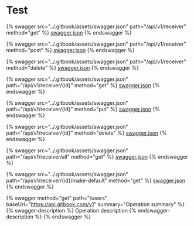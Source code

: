 # Test

{% swagger src="../.gitbook/assets/swagger.json" path="/api/v1/receiver" method="get" %}
[swagger.json](../.gitbook/assets/swagger.json)
{% endswagger %}

{% swagger src="../.gitbook/assets/swagger.json" path="/api/v1/receiver" method="post" %}
[swagger.json](../.gitbook/assets/swagger.json)
{% endswagger %}

{% swagger src="../.gitbook/assets/swagger.json" path="/api/v1/receiver" method="delete" %}
[swagger.json](../.gitbook/assets/swagger.json)
{% endswagger %}

{% swagger src="../.gitbook/assets/swagger.json" path="/api/v1/receiver/{id}" method="get" %}
[swagger.json](../.gitbook/assets/swagger.json)
{% endswagger %}

{% swagger src="../.gitbook/assets/swagger.json" path="/api/v1/receiver/{id}" method="put" %}
[swagger.json](../.gitbook/assets/swagger.json)
{% endswagger %}

{% swagger src="../.gitbook/assets/swagger.json" path="/api/v1/receiver/{id}" method="delete" %}
[swagger.json](../.gitbook/assets/swagger.json)
{% endswagger %}

{% swagger src="../.gitbook/assets/swagger.json" path="/api/v1/receiver/all" method="get" %}
[swagger.json](../.gitbook/assets/swagger.json)
{% endswagger %}

{% swagger src="../.gitbook/assets/swagger.json" path="/api/v1/receiver/{id}/make-default" method="get" %}
[swagger.json](../.gitbook/assets/swagger.json)
{% endswagger %}

{% swagger method="get" path="/users" baseUrl="https://api.gitbook.com/v1" summary="Operation summary" %}
{% swagger-description %}
Operation description
{% endswagger-description %}
{% endswagger %}

